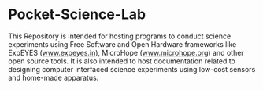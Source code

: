 # Pocket-Science-Lab
This Repository is intended for hosting programs to conduct science experiments using Free Software and Open Hardware frameworks like ExpEYES (www.expeyes.in), MicroHope (www.microhope.org) and other open source tools. It is also intended to host documentation related to designing computer interfaced science experiments using low-cost sensors and home-made apparatus.

